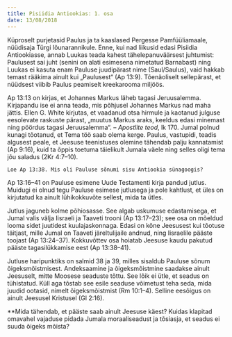 ```yaml
---
title: Pisiidia Antiookias: 1. osa
date: 13/08/2018
---
```


Küproselt purjetasid Paulus ja ta kaaslased Pergesse Pamfüüliamaale, nüüdisaja Türgi lõunarannikule. Enne, kui nad liikusid edasi Pisiidia Antiookiasse, annab Luukas teada kahest tähelepanuväärsest juhtumist: Paulusest sai juht (senini on alati esimesena nimetatud Barnabast) ning Luukas ei kasuta enam Pauluse juudipärast nime (Saul/Saulus), vaid hakkab temast rääkima ainult kui „Paulusest“ (Ap 13:9). Tõenäoliselt sellepärast, et nüüdsest viibib Paulus peamiselt kreekarooma miljöös.

Ap 13:13 on kirjas, et Johannes Markus läheb tagasi Jeruusalemma. Kirjapandu ise ei anna teada, mis põhjusel Johannes Markus nad maha jättis. Ellen G. White kirjutas, et vaadanud otsa hirmule ja kaotanud julguse eesolevate raskuste pärast, „muutus Markus araks, keeldus edasi minemast ning pöördus tagasi Jeruusalemma“. – _Apostlite teod_, lk 170. Jumal polnud kunagi tõotanud, et Tema töö saab olema kerge. Paulus, vastupidi, teadis algusest peale, et Jeesuse teenistuses olemine tähendab palju kannatamist (Ap 9:16), kuid ta õppis toetuma täielikult Jumala väele ning selles oligi tema jõu saladus (2Kr 4:7–10).

`Loe Ap 13:38. Mis oli Pauluse sõnumi sisu Antiookia sünagoogis?`

Ap 13:16–41 on Pauluse esimene Uude Testamenti kirja pandud jutlus. Muidugi ei olnud tegu Pauluse esimese jutlusega ja pole kahtlust, et üles on kirjutatud ka ainult lühikokkuvõte sellest, mida ta ütles.

Jutlus jaguneb kolme põhiosasse. See algab uskumuse edastamisega, et Jumal valis välja Iisraeli ja Taaveti trooni (Ap 13:17–23); see osa on mõeldud looma sidet juutidest kuulajaskonnaga. Edasi on kõne Jeesusest kui tõotuse täitjast, mille Jumal on Taaveti järeltulijaile andnud, ning Iisraelile pääste toojast (Ap 13:24–37). Kokkuvõttev osa hoiatab Jeesuse kaudu pakutud pääste tagasilükkamise eest (Ap 13:38–41).

Jutluse haripunktiks on salmid 38 ja 39, milles sisaldub Pauluse sõnum õigeksmõistmisest. Andeksaamine ja õigeksmõistmine saadakse ainult Jeesuselt, mitte Moosese seaduste tõttu. See lõik ei ütle, et seadus on tühistatud. Küll aga tõstab see esile seaduse võimetust teha seda, mida juudid ootasid, nimelt õigeksmõistmist (Rm 10:1–4). Selline eesõigus on ainult Jeesusel Kristusel (Gl 2:16).

**Mida tähendab, et pääste saab ainult Jeesuse käest? Kuidas klapitad omavahel vajaduse pidada Jumala moraaliseadust ja tõsiasja, et seadus ei suuda õigeks mõista?
